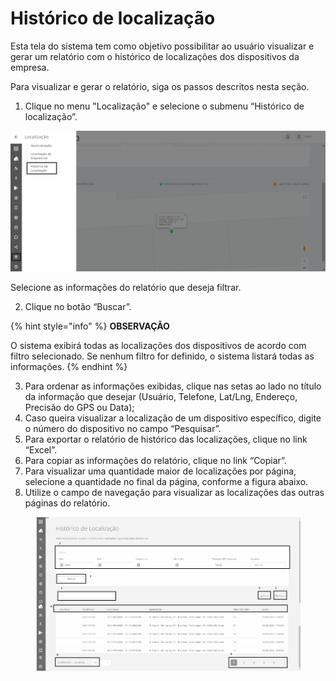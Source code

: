 # Histórico de localização

Esta tela do sistema tem como objetivo possibilitar ao usuário visualizar e gerar um relatório com o histórico de localizações dos dispositivos da empresa.

Para visualizar e gerar o relatório, siga os passos descritos nesta seção.

1. Clique no menu "Localização" e selecione o submenu “Histórico de localização”.

![](<../../.gitbook/assets/0 (5).png>)

Selecione as informações do relatório que deseja filtrar.

2. Clique no botão “Buscar”.

{% hint style="info" %}
**OBSERVAÇÃO**

O sistema exibirá todas as localizações dos dispositivos de acordo com filtro selecionado. Se nenhum filtro for definido, o sistema listará todas as informações.
{% endhint %}

3. Para ordenar as informações exibidas, clique nas setas ao lado no título da informação que desejar (Usuário, Telefone, Lat/Lng, Endereço, Precisão do GPS ou Data);
4. Caso queira visualizar a localização de um dispositivo específico, digite o número do dispositivo no campo “Pesquisar”.
5. Para exportar o relatório de histórico das localizações, clique no link “Excel”.
6. Para copiar as informações do relatório, clique no link “Copiar”.
7. Para visualizar uma quantidade maior de localizações por página, selecione a quantidade no final da página, conforme a figura abaixo.
8. Utilize o campo de navegação para visualizar as localizações das outras páginas do relatório.

<figure><img src="../../.gitbook/assets/image (1) (1).png" alt=""><figcaption></figcaption></figure>

